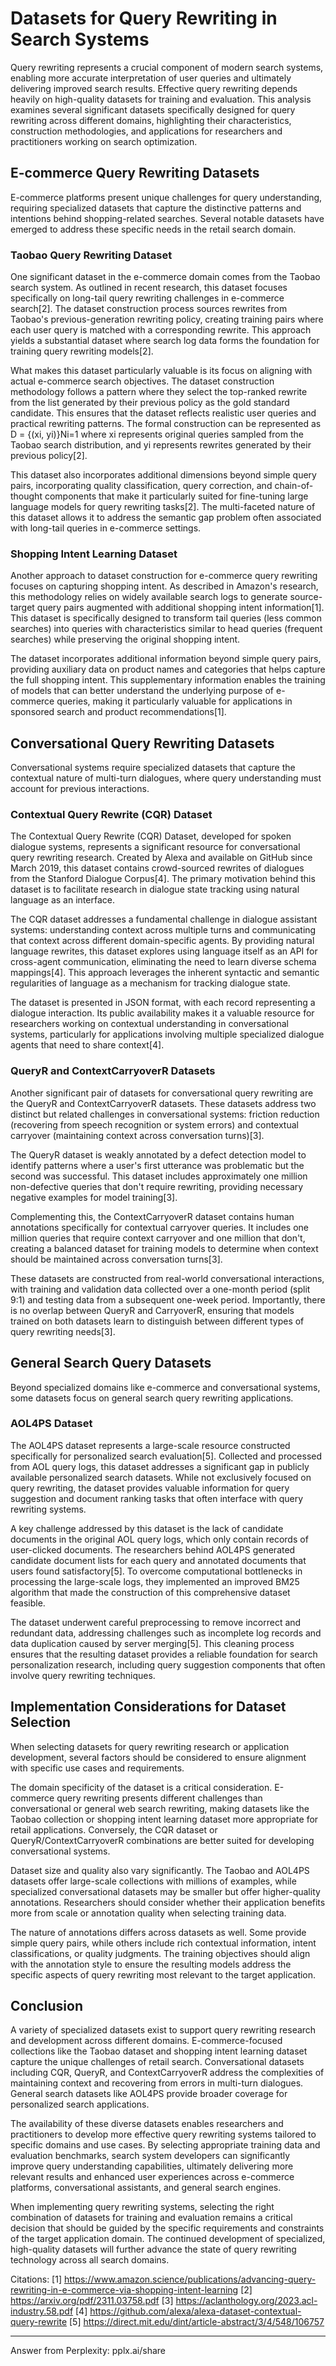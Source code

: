 # Datasets for Query Rewriting in Search Systems

Query rewriting represents a crucial component of modern search systems, enabling more accurate interpretation of user queries and ultimately delivering improved search results. Effective query rewriting depends heavily on high-quality datasets for training and evaluation. This analysis examines several significant datasets specifically designed for query rewriting across different domains, highlighting their characteristics, construction methodologies, and applications for researchers and practitioners working on search optimization.

## E-commerce Query Rewriting Datasets

E-commerce platforms present unique challenges for query understanding, requiring specialized datasets that capture the distinctive patterns and intentions behind shopping-related searches. Several notable datasets have emerged to address these specific needs in the retail search domain.

### Taobao Query Rewriting Dataset

One significant dataset in the e-commerce domain comes from the Taobao search system. As outlined in recent research, this dataset focuses specifically on long-tail query rewriting challenges in e-commerce search[2]. The dataset construction process sources rewrites from Taobao's previous-generation rewriting policy, creating training pairs where each user query is matched with a corresponding rewrite. This approach yields a substantial dataset where search log data forms the foundation for training query rewriting models[2].

What makes this dataset particularly valuable is its focus on aligning with actual e-commerce search objectives. The dataset construction methodology follows a pattern where they select the top-ranked rewrite from the list generated by their previous policy as the gold standard candidate. This ensures that the dataset reflects realistic user queries and practical rewriting patterns. The formal construction can be represented as D = {(xi, yi)}Ni=1 where xi represents original queries sampled from the Taobao search distribution, and yi represents rewrites generated by their previous policy[2].

This dataset also incorporates additional dimensions beyond simple query pairs, incorporating quality classification, query correction, and chain-of-thought components that make it particularly suited for fine-tuning large language models for query rewriting tasks[2]. The multi-faceted nature of this dataset allows it to address the semantic gap problem often associated with long-tail queries in e-commerce settings.

### Shopping Intent Learning Dataset

Another approach to dataset construction for e-commerce query rewriting focuses on capturing shopping intent. As described in Amazon's research, this methodology relies on widely available search logs to generate source-target query pairs augmented with additional shopping intent information[1]. This dataset is specifically designed to transform tail queries (less common searches) into queries with characteristics similar to head queries (frequent searches) while preserving the original shopping intent.

The dataset incorporates additional information beyond simple query pairs, providing auxiliary data on product names and categories that helps capture the full shopping intent. This supplementary information enables the training of models that can better understand the underlying purpose of e-commerce queries, making it particularly valuable for applications in sponsored search and product recommendations[1].

## Conversational Query Rewriting Datasets

Conversational systems require specialized datasets that capture the contextual nature of multi-turn dialogues, where query understanding must account for previous interactions.

### Contextual Query Rewrite (CQR) Dataset

The Contextual Query Rewrite (CQR) Dataset, developed for spoken dialogue systems, represents a significant resource for conversational query rewriting research. Created by Alexa and available on GitHub since March 2019, this dataset contains crowd-sourced rewrites of dialogues from the Stanford Dialogue Corpus[4]. The primary motivation behind this dataset is to facilitate research in dialogue state tracking using natural language as an interface.

The CQR dataset addresses a fundamental challenge in dialogue assistant systems: understanding context across multiple turns and communicating that context across different domain-specific agents. By providing natural language rewrites, this dataset explores using language itself as an API for cross-agent communication, eliminating the need to learn diverse schema mappings[4]. This approach leverages the inherent syntactic and semantic regularities of language as a mechanism for tracking dialogue state.

The dataset is presented in JSON format, with each record representing a dialogue interaction. Its public availability makes it a valuable resource for researchers working on contextual understanding in conversational systems, particularly for applications involving multiple specialized dialogue agents that need to share context[4].

### QueryR and ContextCarryoverR Datasets

Another significant pair of datasets for conversational query rewriting are the QueryR and ContextCarryoverR datasets. These datasets address two distinct but related challenges in conversational systems: friction reduction (recovering from speech recognition or system errors) and contextual carryover (maintaining context across conversation turns)[3].

The QueryR dataset is weakly annotated by a defect detection model to identify patterns where a user's first utterance was problematic but the second was successful. This dataset includes approximately one million non-defective queries that don't require rewriting, providing necessary negative examples for model training[3].

Complementing this, the ContextCarryoverR dataset contains human annotations specifically for contextual carryover queries. It includes one million queries that require context carryover and one million that don't, creating a balanced dataset for training models to determine when context should be maintained across conversation turns[3].

These datasets are constructed from real-world conversational interactions, with training and validation data collected over a one-month period (split 9:1) and testing data from a subsequent one-week period. Importantly, there is no overlap between QueryR and CarryoverR, ensuring that models trained on both datasets learn to distinguish between different types of query rewriting needs[3].

## General Search Query Datasets

Beyond specialized domains like e-commerce and conversational systems, some datasets focus on general search query rewriting applications.

### AOL4PS Dataset

The AOL4PS dataset represents a large-scale resource constructed specifically for personalized search evaluation[5]. Collected and processed from AOL query logs, this dataset addresses a significant gap in publicly available personalized search datasets. While not exclusively focused on query rewriting, the dataset provides valuable information for query suggestion and document ranking tasks that often interface with query rewriting systems.

A key challenge addressed by this dataset is the lack of candidate documents in the original AOL query logs, which only contain records of user-clicked documents. The researchers behind AOL4PS generated candidate document lists for each query and annotated documents that users found satisfactory[5]. To overcome computational bottlenecks in processing the large-scale logs, they implemented an improved BM25 algorithm that made the construction of this comprehensive dataset feasible.

The dataset underwent careful preprocessing to remove incorrect and redundant data, addressing challenges such as incomplete log records and data duplication caused by server merging[5]. This cleaning process ensures that the resulting dataset provides a reliable foundation for search personalization research, including query suggestion components that often involve query rewriting techniques.

## Implementation Considerations for Dataset Selection

When selecting datasets for query rewriting research or application development, several factors should be considered to ensure alignment with specific use cases and requirements.

The domain specificity of the dataset is a critical consideration. E-commerce query rewriting presents different challenges than conversational or general web search rewriting, making datasets like the Taobao collection or shopping intent learning dataset more appropriate for retail applications. Conversely, the CQR dataset or QueryR/ContextCarryoverR combinations are better suited for developing conversational systems.

Dataset size and quality also vary significantly. The Taobao and AOL4PS datasets offer large-scale collections with millions of examples, while specialized conversational datasets may be smaller but offer higher-quality annotations. Researchers should consider whether their application benefits more from scale or annotation quality when selecting training data.

The nature of annotations differs across datasets as well. Some provide simple query pairs, while others include rich contextual information, intent classifications, or quality judgments. The training objectives should align with the annotation style to ensure the resulting models address the specific aspects of query rewriting most relevant to the target application.

## Conclusion

A variety of specialized datasets exist to support query rewriting research and development across different domains. E-commerce-focused collections like the Taobao dataset and shopping intent learning dataset capture the unique challenges of retail search. Conversational datasets including CQR, QueryR, and ContextCarryoverR address the complexities of maintaining context and recovering from errors in multi-turn dialogues. General search datasets like AOL4PS provide broader coverage for personalized search applications.

The availability of these diverse datasets enables researchers and practitioners to develop more effective query rewriting systems tailored to specific domains and use cases. By selecting appropriate training data and evaluation benchmarks, search system developers can significantly improve query understanding capabilities, ultimately delivering more relevant results and enhanced user experiences across e-commerce platforms, conversational assistants, and general search engines.

When implementing query rewriting systems, selecting the right combination of datasets for training and evaluation remains a critical decision that should be guided by the specific requirements and constraints of the target application domain. The continued development of specialized, high-quality datasets will further advance the state of query rewriting technology across all search domains.

Citations:
[1] https://www.amazon.science/publications/advancing-query-rewriting-in-e-commerce-via-shopping-intent-learning
[2] https://arxiv.org/pdf/2311.03758.pdf
[3] https://aclanthology.org/2023.acl-industry.58.pdf
[4] https://github.com/alexa/alexa-dataset-contextual-query-rewrite
[5] https://direct.mit.edu/dint/article-abstract/3/4/548/106757

---
Answer from Perplexity: pplx.ai/share
